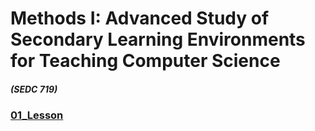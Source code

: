 # Methods I: Advanced Study of Secondary Learning Environments for Teaching Computer Science 
##### (SEDC 719)

### [01_Lesson](https://github.com/hunter-teacher-cert/cohort-3-summer-work-qvzou/blob/master/methods/01_Lesson.txt)
